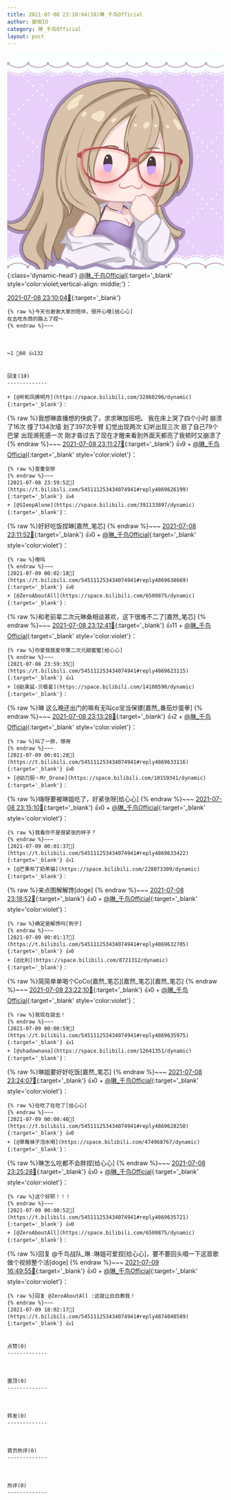 ```yaml
---
title: 2021-07-08 23:10:04(10)琳_千鸟Official
author: 御坂IO
category: 琳_千鸟Official
layout: post
---
```


![img](/images/c0a88f85ebd0d056f37b114e0748e69556c8b488.jpg){:class='dynamic-head'}
[@琳_千鸟Official](https://space.bilibili.com/1620923329/dynamic){:target='_blank' style='color:violet;vertical-align: middle;'}：

[2021-07-08 23:10:04🔗](https://t.bilibili.com/545111253434074941){:target='_blank'}

~~~
{% raw %}今天也谢谢大家的陪伴，很开心哦[给心心]
在去吃东西的路上了捏～
{% endraw %}~~~



↪️1 💬60 👍132


回复(10)
-------------

+ [@听和风拂明月](https://space.bilibili.com/32860296/dynamic){:target='_blank'}：
~~~
{% raw %}我想琳直播想的快疯了，求求琳加班吧。 我在床上哭了四个小时 崩溃了16次 撞了134次墙 划了397次手臂 幻觉出现两次 幻听出现三次 扇了自己79个巴掌 出现濒死感一次 刚才昏过去了现在才醒来看到外面天都亮了我顿时又崩溃了
{% endraw %}~~~
[2021-07-08 23:11:27🔗](https://t.bilibili.com/545111253434074941#reply4869284727){:target='_blank'} 👍9
    + [@琳_千鸟Official](https://space.bilibili.com/1620923329/dynamic){:target='_blank' style='color:violet'}：
~~~
{% raw %}查重安排
{% endraw %}~~~
[2021-07-08 23:59:52🔗](https://t.bilibili.com/545111253434074941#reply4869626199){:target='_blank'} 👍4
+ [@SIeepAlone](https://space.bilibili.com/391133897/dynamic){:target='_blank'}：
~~~
{% raw %}好好吃饭捏琳[嘉然_笔芯]
{% endraw %}~~~
[2021-07-08 23:11:52🔗](https://t.bilibili.com/545111253434074941#reply4869294654){:target='_blank'} 👍0
    + [@琳_千鸟Official](https://space.bilibili.com/1620923329/dynamic){:target='_blank' style='color:violet'}：
~~~
{% raw %}嗷呜
{% endraw %}~~~
[2021-07-09 00:02:18🔗](https://t.bilibili.com/545111253434074941#reply4869638669){:target='_blank'} 👍0
+ [@ZeroAboutAll](https://space.bilibili.com/6509875/dynamic){:target='_blank'}：
~~~
{% raw %}和老前辈二次元琳桑相谈甚欢，这下很难不二了[嘉然_笔芯]
{% endraw %}~~~
[2021-07-08 23:12:41🔗](https://t.bilibili.com/545111253434074941#reply4869301760){:target='_blank'} 👍11
    + [@琳_千鸟Official](https://space.bilibili.com/1620923329/dynamic){:target='_blank' style='color:violet'}：
~~~
{% raw %}你爱我我爱你第二次元甜蜜蜜[给心心]
{% endraw %}~~~
[2021-07-08 23:59:35🔗](https://t.bilibili.com/545111253434074941#reply4869623115){:target='_blank'} 👍1
+ [@赵美延-贝极星](https://space.bilibili.com/14108590/dynamic){:target='_blank'}：
~~~
{% raw %}琳 这么晚还出门的嘛有无叫co宝当保镖[嘉然_番茄炒蛋拳]
{% endraw %}~~~
[2021-07-08 23:13:28🔗](https://t.bilibili.com/545111253434074941#reply4869303819){:target='_blank'} 👍2
    + [@琳_千鸟Official](https://space.bilibili.com/1620923329/dynamic){:target='_blank' style='color:violet'}：
~~~
{% raw %}叫了一排，够用
{% endraw %}~~~
[2021-07-09 00:01:28🔗](https://t.bilibili.com/545111253434074941#reply4869633116){:target='_blank'} 👍0
+ [@幼刀厨丶Mr_Drone](https://space.bilibili.com/10159341/dynamic){:target='_blank'}：
~~~
{% raw %}嗨呀要被琳姐吃了，好紧张呀[给心心]
{% endraw %}~~~
[2021-07-08 23:15:10🔗](https://t.bilibili.com/545111253434074941#reply4869313612){:target='_blank'} 👍0
    + [@琳_千鸟Official](https://space.bilibili.com/1620923329/dynamic){:target='_blank' style='color:violet'}：
~~~
{% raw %}我看你不是很紧张的样子？
{% endraw %}~~~
[2021-07-09 00:01:37🔗](https://t.bilibili.com/545111253434074941#reply4869633422){:target='_blank'} 👍1
+ [@芒果布丁奶茶猫](https://space.bilibili.com/228073309/dynamic){:target='_blank'}：
~~~
{% raw %}来点图解解馋[doge]
{% endraw %}~~~
[2021-07-08 23:18:52🔗](https://t.bilibili.com/545111253434074941#reply4869342916){:target='_blank'} 👍0
    + [@琳_千鸟Official](https://space.bilibili.com/1620923329/dynamic){:target='_blank' style='color:violet'}：
~~~
{% raw %}确定是解馋吗[狗子]
{% endraw %}~~~
[2021-07-09 00:01:17🔗](https://t.bilibili.com/545111253434074941#reply4869632705){:target='_blank'} 👍0
+ [@比利](https://space.bilibili.com/8721312/dynamic){:target='_blank'}：
~~~
{% raw %}简简单单喝个CoCo[嘉然_笔芯][嘉然_笔芯][嘉然_笔芯]
{% endraw %}~~~
[2021-07-08 23:22:10🔗](https://t.bilibili.com/545111253434074941#reply4869375061){:target='_blank'} 👍0
    + [@琳_千鸟Official](https://space.bilibili.com/1620923329/dynamic){:target='_blank' style='color:violet'}：
~~~
{% raw %}我现在就去！
{% endraw %}~~~
[2021-07-09 00:00:59🔗](https://t.bilibili.com/545111253434074941#reply4869635975){:target='_blank'} 👍1
+ [@shadownana](https://space.bilibili.com/12641351/dynamic){:target='_blank'}：
~~~
{% raw %}琳姐要好好吃饭[嘉然_笔芯]
{% endraw %}~~~
[2021-07-08 23:24:07🔗](https://t.bilibili.com/545111253434074941#reply4869382715){:target='_blank'} 👍0
    + [@琳_千鸟Official](https://space.bilibili.com/1620923329/dynamic){:target='_blank' style='color:violet'}：
~~~
{% raw %}在吃了在吃了[给心心]
{% endraw %}~~~
[2021-07-09 00:00:46🔗](https://t.bilibili.com/545111253434074941#reply4869628250){:target='_blank'} 👍0
+ [@草莓袜子泡水喝](https://space.bilibili.com/474968767/dynamic){:target='_blank'}：
~~~
{% raw %}琳怎么吃都不会胖捏[给心心]
{% endraw %}~~~
[2021-07-08 23:25:28🔗](https://t.bilibili.com/545111253434074941#reply4869389533){:target='_blank'} 👍0
    + [@琳_千鸟Official](https://space.bilibili.com/1620923329/dynamic){:target='_blank' style='color:violet'}：
~~~
{% raw %}这个好耶！！！
{% endraw %}~~~
[2021-07-09 00:00:52🔗](https://t.bilibili.com/545111253434074941#reply4869635721){:target='_blank'} 👍0
+ [@ZeroAboutAll](https://space.bilibili.com/6509875/dynamic){:target='_blank'}：
~~~
{% raw %}回复 @千鸟战队_琳 :琳姐可爱捏[给心心]，要不要回头唱一下这首歌做个视频整个活[doge]
{% endraw %}~~~
[2021-07-09 16:49:55🔗](https://t.bilibili.com/545111253434074941#reply4873573577){:target='_blank'} 👍0
    + [@琳_千鸟Official](https://space.bilibili.com/1620923329/dynamic){:target='_blank' style='color:violet'}：
~~~
{% raw %}回复 @ZeroAboutAll :这就让白白教我！
{% endraw %}~~~
[2021-07-09 18:02:17🔗](https://t.bilibili.com/545111253434074941#reply4874040589){:target='_blank'} 👍1


点赞(0)
-------------



置顶(0)
-------------



转发(0)
-------------



首页热评(0)
-------------



热评(0)
-------------



